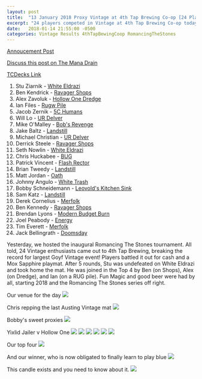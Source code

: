 ```yaml
---
layout: post
title:  "13 January 2018 Proxy Vintage at 4th Tap Brewing Co-op [24 Players]"
excerpt: "24 players competed in Vintage at 4th Tap Brewing Co-op today. Check out the results!!"
date:   2018-01-14 21:55:00 -0500
categories: Vintage Results 4thTapBewingCoop RomancingTheStones
---
```


[Annoucement Post](http://themanadrain.com/topic/1660/1-13-18-austin-tx-100-proxy-vintage-4th-tap-brewing)

[Discuss this post on The Mana Drain](http://themanadrain.com/topic/1695/13-january-2018-proxy-vintage-4th-tap-brewing-24-players)

[TCDecks Link](http://www.tcdecks.net/deck.php?id=26313)

1. Stu Ziarnik - [White Eldrazi](https://images.lonestarlhurgoyfs.com/2018-01-13/deck-1.jpg)
2. Ben Kendrick - [Ravager Shops](https://images.lonestarlhurgoyfs.com/2018-01-13/deck-2.jpg)
3. Alex Zavoluk - [Hollow One Dredge](https://images.lonestarlhurgoyfs.com/2018-01-13/deck-3.jpg)
4. Ian Files - [Rugw Pile](https://images.lonestarlhurgoyfs.com/2018-01-13/deck-4.jpg)
5. Jacob Zernik - [5C Humans](https://images.lonestarlhurgoyfs.com/2018-01-13/deck-5.jpg)
6. Will Lo - [UR Delver](https://images.lonestarlhurgoyfs.com/2018-01-13/deck-6.jpg)
7. Mike O'Malley - [Bob's Revenge](https://images.lonestarlhurgoyfs.com/2018-01-13/deck-7.jpg)
8. Jake Baltz - [Landstill](https://images.lonestarlhurgoyfs.com/2018-01-13/deck-8.jpg)
9. Michael Christian - [UR Delver](https://images.lonestarlhurgoyfs.com/2018-01-13/deck-9.jpg)
10. Derrick Steele - [Ravager Shops](https://images.lonestarlhurgoyfs.com/2018-01-13/deck-10.jpg)
11. Seth Nowlin - [White Eldrazi](https://images.lonestarlhurgoyfs.com/2018-01-13/deck-11.jpg)
12. Chris Huckabee - [BUG](https://images.lonestarlhurgoyfs.com/2018-01-13/deck-12.jpg)
13. Patrick Vincent - [Flash Rector](https://images.lonestarlhurgoyfs.com/2018-01-13/deck-13.jpg)
14. Brian Tweedy - [Landstill](https://images.lonestarlhurgoyfs.com/2018-01-13/deck-14.jpg)
15. Matt Jordan - [Oath](https://images.lonestarlhurgoyfs.com/2018-01-13/deck-15.jpg)
16. Johnny Angulo - [White Trash](https://images.lonestarlhurgoyfs.com/2018-01-13/deck-16.jpg)
17. Bobby Schneidemann - [Leovold's Kitchen Sink](https://images.lonestarlhurgoyfs.com/2018-01-13/deck-17.jpg)
18. Sam Katz - [Landstill](https://images.lonestarlhurgoyfs.com/2018-01-13/deck-18.jpg)
19. Derek Cornelius - [Merfolk](https://images.lonestarlhurgoyfs.com/2018-01-13/deck-19.jpg)
20. Ben Kennedy - [Ravager Shops](https://images.lonestarlhurgoyfs.com/2018-01-13/deck-20.jpg)
21. Brendan Lyons - [Modern Budget Burn](https://images.lonestarlhurgoyfs.com/2018-01-13/deck-21.jpg)
22. Joel Peabody - [Energy](https://images.lonestarlhurgoyfs.com/2018-01-13/deck-22.jpg)
23. Tim Everett - [Merfolk](https://images.lonestarlhurgoyfs.com/2018-01-13/deck-23.jpg)
24. Jack Bellingrath - [Doomsday](https://images.lonestarlhurgoyfs.com/2018-01-13/deck-24.jpg)

Yesterday, we hosted the inaugural Romancing The Stones tournament. All told, 24 Vintage
enthusiasts came out to 4th Tap Brewing, breaking the record for largest Goyf Vintage event!
Players battled it out for cash and a Mox Sapphire playmat. After 5 rounds, Stu was undefeated
on White Eldrazi and took home the mat. He was joined in the Top 4 by Ben (on Shops), Alex
(on Dredge), and Ian (on a RUG pile). Fun Magic and good beer were had by all, starting 2018
and the Romancing The Stones series off right.

Our venue for the day
![](https://images.lonestarlhurgoyfs.com/2018-01-13/1.jpg)

Chris repping the last Austing Vintage mat
![](https://images.lonestarlhurgoyfs.com/2018-01-13/2.jpg)

Bobby's sweet proxies
![](https://images.lonestarlhurgoyfs.com/2018-01-13/3.jpg)

Yixlid Jailer v Hollow One
![](https://images.lonestarlhurgoyfs.com/2018-01-13/4.jpg)
![](https://images.lonestarlhurgoyfs.com/2018-01-13/5.jpg)
![](https://images.lonestarlhurgoyfs.com/2018-01-13/6.jpg)
![](https://images.lonestarlhurgoyfs.com/2018-01-13/7.jpg)
![](https://images.lonestarlhurgoyfs.com/2018-01-13/8.jpg)
![](https://images.lonestarlhurgoyfs.com/2018-01-13/9.jpg)

Our top four
![](https://images.lonestarlhurgoyfs.com/2018-01-13/10.jpg)

And our winner, who is now obligated to finally learn to play blue
![](https://images.lonestarlhurgoyfs.com/2018-01-13/11.jpg)

This candle exists and you need to know about it.
![](https://images.lonestarlhurgoyfs.com/2018-01-13/12.jpg)